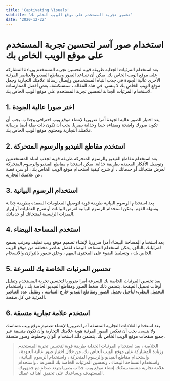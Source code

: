 ```yaml
---
title: 'Captivating Visuals'
subtitle: 'تحسين تجربة المستخدم على موقع الويب الخاص بك'
date: '2020-12-22'
---
```


# استخدام صور آسر لتحسين تجربة المستخدم على موقع الويب الخاص بك

يعد استخدام المرئيات الجذابة طريقة قوية لتحسين تجربة المستخدم وزيادة المشاركة على موقع الويب الخاص بك. يمكن أن تساعد الصور ومقاطع الفيديو والعناصر المرئية الأخرى عالية الجودة في جذب انتباه المستخدمين وإيصال رسالة علامتك التجارية وجعل موقع الويب الخاص بك لا ينسى. في هذه المقالة ، سنستكشف بعض أفضل الممارسات لاستخدام المرئيات الجذابة لتحسين تجربة المستخدم على موقع الويب الخاص بك.

## 1. اختر صورا عالية الجودة

يعد اختيار الصور عالية الجودة أمرا ضروريا لإنشاء موقع ويب احترافي وجذاب. يجب أن تكون صورك واضحة ومضاءة جيدا وجذابة بصريا. يجب أن تكون ذات صلة أيضا برسالة علامتك التجارية ومحتوى موقع الويب الخاص بك.

## 2. استخدم مقاطع الفيديو والرسوم المتحركة

يعد استخدام مقاطع الفيديو والرسوم المتحركة طريقة قوية لجذب انتباه المستخدمين وتوصيل الأفكار المعقدة بطريقة جذابة. يمكن استخدام مقاطع الفيديو والرسوم المتحركة لعرض منتجاتك أو خدماتك ، أو شرح كيفية استخدام موقع الويب الخاص بك ، أو سرد قصة عن علامتك التجارية.

## 3. استخدام الرسوم البيانية

يعد استخدام الرسوم البيانية طريقة قوية لتوصيل المعلومات المعقدة بطريقة جذابة وسهلة الفهم. يمكن استخدام الرسوم البيانية لعرض البيانات أو شرح العمليات أو إبراز الميزات الرئيسية لمنتجاتك أو خدماتك.

## 4. استخدم المساحة البيضاء

يعد استخدام المساحة البيضاء أمرا ضروريا لإنشاء تصميم موقع ويب نظيف ومرتب يسمح لمرئياتك بالتألق. يمكن استخدام المساحة البيضاء لفصل عناصر مختلفة من موقع الويب الخاص بك ، وتسليط الضوء على المحتوى المهم ، وخلق شعور بالتوازن والانسجام.

## 5. تحسين المرئيات الخاصة بك للسرعة

يعد تحسين المرئيات الخاصة بك للسرعة أمرا ضروريا لتحسين تجربة المستخدم وتقليل أوقات تحميل الصفحة. يتضمن ذلك ضغط الصور ومقاطع الفيديو الخاصة بك ، واستخدام التحميل البطيء لتأجيل تحميل الصور ومقاطع الفيديو خارج الشاشة ، وتقليل عدد العناصر المرئية في كل صفحة.

## 6. استخدم علامة تجارية متسقة

يعد استخدام العلامات التجارية المتسقة أمرا ضروريا لإنشاء تصميم موقع ويب متماسك ولا ينسى. يجب أن تعكس الصور المرئية هوية علامتك التجارية وأن تكون متسقة عبر جميع صفحات موقع الويب الخاص بك. يتضمن ذلك استخدام ألوان وخطوط وصور متسقة.

> الخلاصة ، يعد استخدام المرئيات الجذابة طريقة قوية لتحسين تجربة المستخدم وزيادة المشاركة على موقع الويب الخاص بك. من خلال اختيار صور عالية الجودة ، واستخدام مقاطع الفيديو والرسوم المتحركة ، واستخدام الرسوم البيانية ، واستخدام المساحة البيضاء ، وتحسين المرئيات الخاصة بك للسرعة ، واستخدام علامة تجارية متسقة،يمكنك إنشاء موقع ويب جذاب بصريا يتردد صداه مع جمهورك المستهدف ويساعدك على تحقيق أهداف عملك.
